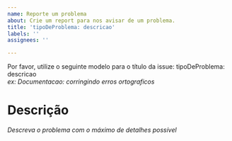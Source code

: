 ```yaml
---
name: Reporte um problema
about: Crie um report para nos avisar de um problema.
title: 'tipoDeProblema: descricao'
labels: ''
assignees: ''

---
```


Por favor, utilize o seguinte modelo para o título da issue: tipoDeProblema: descricao<br>
*ex: Documentacao: corringindo erros ortograficos*

# Descrição
*Descreva o problema com o máximo de detalhes possível*

